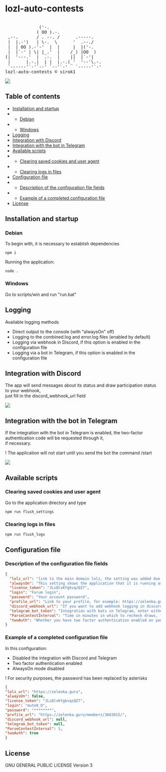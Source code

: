 # lozl-auto-contests  
<pre style="overflow: visible">  
             ('-.                     
            ( OO ).-.                 
 ,--.       / . --. /      .-----.    
 |  |.-')   | \-.  \      '  .--./    
 |  | OO ).-'-'  |  |     |  |('-.    
 |  |`-' | \| |_.'  |    /_) |OO  )   
(|  '---.'  |  .-.  |    ||  |`-'|    
 |      |.-.|  | |  |.-.(_'  '--'\.-. 
 `------'`-'`--' `--'`-'   `-----'`-'
lozl-auto-contests © sirok1  
</pre>  
  
<img src = 'https://cdn.discordapp.com/attachments/937406998201397278/1106851699479547915/image.png'>  
  
## Table of contents  
- [Installation and startup](#installation-and-startup)  
- - [Debian](#debian)  
- - [Windows](#windows)  
- [Logging](#logging)  
- [Integration with Discord](#integration-with-discord)  
- [Integration with the bot in Telegram](#integration-with-the-bot-in-telegram)  
- [Available scripts](#available-scripts)  
- - [Clearing saved cookies and user agent](#clearing-saved-cookies-and-user-agent)  
- - [Clearing logs in files](#clearing-logs-in-files)  
- [Configuration file](#configuration-file)  
- - [Description of the configuration file fields](#description-of-the-configuration-file-fields)  
- - [Example of a completed configuration file](#example-of-a-completed-configuration-file)  
- [License](#license)  
  
## Installation and startup  
### Debian  
To begin with, it is necessary to establish dependencies  
```  
npm i  
```  
Running the application:  
```  
node .  
```  
### Windows  
Go to scripts/win and run "run.bat"  
  
## Logging  
Available logging methods  
- Direct output to the console (with "alwaysOn" off)  
- Logging to the combined.log and error.log files (enabled by default)  
- Logging via webhook in Discord, if this option is enabled in the configuration file  
- Logging via a bot in Telegram, if this option is enabled in the configuration file  
## Integration with Discord  
The app will send messages about its status and draw participation status to your webhook,  
just fill in the discord_webhook_url field  
  
<img src="https://cdn.discordapp.com/attachments/937406998201397278/1106861868758347836/image.png">  
  
## Integration with the bot in Telegram  
If the integration with the bot in Telegram is enabled, the two-factor authentication code will be requested through it,  
if necessary.  
  
! The application will not start until you send the bot the command /start  
  
<img src="https://cdn.discordapp.com/attachments/937406998201397278/1106862468912914442/image.png">  
  
## Available scripts  
### Clearing saved cookies and user agent  
Go to the application directory and type  
```  
npm run flush_settings  
```  
### Clearing logs in files  
```  
npm run flush_logs  
```  
  
## Configuration file  
### Description of the configuration file fields  
```json  
{
  "lolz_url": "link to the main domain lolz, the setting was added due to the frequent blocking of the resource, for example:https://zelenka.guru",
  "alwaysOn": "This setting shows the application that it is running as a process. true, or false",
  "license_token": "JLsQlvKYgkvqzQZ7",
  "login": "Forum login",
  "password": "Your account password",
  "profile_url": "Link to your profile, for example: https://zelenka.guru/members/3603915/",
  "discord_webhook_url": "If you want to add webhook logging in discord, enter a link to it here, otherwise enter null",
  "telegram_bot_token": "Integration with bots in Telegram, enter either your token obtained from @BotFather here, or enter null",
  "ParseContestInterval": "Time in minutes in which to recheck draws, for the presence of new, enter a number here",
  "twoAuth": "Whether you have two factor authentication enabled on your account, either true or false"
}
```  
### Example of a completed configuration file  
In this configuration:  
- Disabled the integration with Discord and Telegram  
- Two factor authentication enabled  
- AlwaysOn mode disabled  
  
! For security purposes, the password has been replaced by asterisks  
  
```json  
{  
"lolz_url": "https://zelenka.guru",  
"alwaysOn": false,  
"license_token": "JLsQlvKYgkvqzQZ7",  
"login": "mute0_O",  
"password": "********",  
"profile_url": "https://zelenka.guru/members/3603915/",  
"discord_webhook_url": null,  
"telegram_bot_token": null,  
"ParseContestInterval": 5,  
"twoAuth": true  
}  
```  
  
## License  
GNU GENERAL PUBLIC LICENSE Version 3
